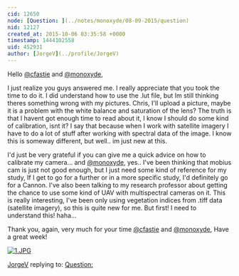 ```yaml
---
cid: 12650
node: [Question: ](../notes/monoxyde/08-09-2015/question)
nid: 12127
created_at: 2015-10-06 03:35:58 +0000
timestamp: 1444102558
uid: 452931
author: [JorgeV](../profile/JorgeV)
---
```


Hello [@cfastie](/profile/cfastie) and [@monoxyde](/profile/monoxyde),

I just realize you guys answered me. I really appreciate that you took the time to do it. 
I did understand how to use the .lut file, but Im still thinking theres something wrong with my pictures. Chris, I'll upload a picture, maybe it is a problem with the white balance and saturation of the lens? The truth is that I havent got enough time to read about it, I know I should do some kind of calibration, isnt it? I say that because when I work with satellite imagery I have to do a lot of stuff after working with spectral data of the image. I know this is someway different, but well.. im just new at this.

I'd just be very grateful if you can give me a quick advice on how to calibrate my camera... and [@monoxyde](/profile/monoxyde), yes.. I've been thinking that mobius cam is just not good enough, but I just need some kind of reference for my study, If I get to go for a further or in a more specific study, I'd definitely go for a Cannon. I've also been talking to my research professor about getting the chance to use some kind of UAV with multispectral cameras on it. This is really interesting, I've been only using vegetation indices from .tiff data (satellite imagery), so this is quite new for me. But first! I need to understand this! haha... 

Thank you, again, very much for your time [@cfastie](/profile/cfastie) and [@monoxyde](/profile/monoxyde), 
Have a great week!

[![1.JPG](https://i.publiclab.org/system/images/photos/000/011/769/medium/1.JPG)](https://i.publiclab.org/system/images/photos/000/011/769/original/1.JPG)




[JorgeV](../profile/JorgeV) replying to: [Question: ](../notes/monoxyde/08-09-2015/question)

